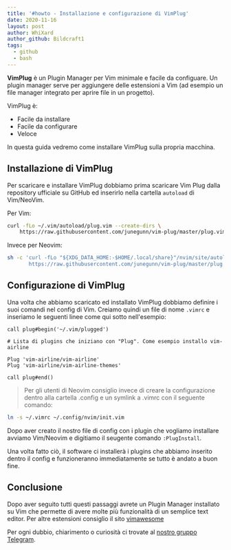 ```yaml
---
title: '#howto - Installazione e configurazione di VimPlug'
date: 2020-11-16
layout: post
author: WhiXard
author_github: Bildcraft1
tags:
  - github  
  - bash
---
```

**VimPlug** è un Plugin Manager per Vim minimale e facile da configuare. Un plugin manager serve per aggiungere delle estensioni a Vim (ad esempio un file manager integrato per aprire file in un progetto).

VimPlug è:

* Facile da installare
* Facile da configurare
* Veloce

In questa guida vedremo come installare VimPlug sulla propria macchina.

## Installazione di VimPlug

Per scaricare e installare VimPlug dobbiamo prima scaricare Vim Plug dalla repository ufficiale su GitHub ed inserirlo nella cartella `autoload` di Vim/NeoVim.

Per Vim:
```bash
curl -fLo ~/.vim/autoload/plug.vim --create-dirs \
    https://raw.githubusercontent.com/junegunn/vim-plug/master/plug.vim
```

Invece per Neovim:
```bash
sh -c 'curl -fLo "${XDG_DATA_HOME:-$HOME/.local/share}"/nvim/site/autoload/plug.vim --create-dirs \
       https://raw.githubusercontent.com/junegunn/vim-plug/master/plug.vim'
```

## Configurazione di VimPlug

Una volta che abbiamo scaricato ed installato VimPlug dobbiamo definire i suoi comandi nel config di Vim. Creiamo quindi un file di nome `.vimrc` e inseriamo le seguenti linee come qui sotto nell'esempio:
```vim
call plug#begin('~/.vim/plugged')

# Lista di plugins che iniziano con "Plug". Come esempio installo vim-airline

Plug 'vim-airline/vim-airline'
Plug 'vim-airline/vim-airline-themes'

call plug#end()
```

> Per gli utenti di Neovim consiglio invece di creare la configurazione dentro alla cartella .config e un symlink a .vimrc con il seguente comando:

```bash
ln -s ~/.vimrc ~/.config/nvim/init.vim
```

Dopo aver creato il nostro file di config con i plugin che vogliamo installare avviamo Vim/Neovim e digitiamo il seugente comando `:PlugInstall`.

Una volta fatto ciò, il software ci installerà i plugins che abbiamo inserito dentro il config e funzioneranno immediatamente se tutto è andato a buon fine.

## Conclusione

Dopo aver seguito tutti questi passaggi avrete un Plugin Manager installato su Vim che permette di avere molte più funzionalità di un semplice text editor. Per altre estensioni consiglio il sito
<a href="https://vimawesome.com/">vimawesome</a>

Per ogni dubbio, chiarimento o curiosità ci trovate al <a href="https://t.me/linuxpeople">nostro gruppo Telegram</a>.
